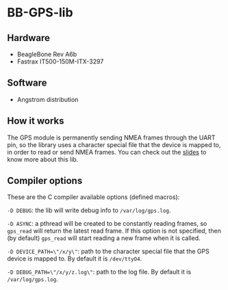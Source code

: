 # BB-GPS-lib

## Hardware
* BeagleBone Rev A6b
* Fastrax IT500-150M-ITX-3297

## Software
* Angstrom distribution

## How it works
The GPS module is permanently sending NMEA frames through the UART pin, so the library uses a character special file that the device is mapped to, in order to read or send NMEA frames.
You can check out the [slides](https://es.slideshare.net/secret/amAhmfrAIkJb4t) to know more about this lib.

## Compiler options
These are the C compiler available options (defined macros):

``-D DEBUG``: the lib will write debug info to ``/var/log/gps.log``.

``-D ASYNC``: a pthread will be created to be constantly reading frames, so ``gps_read`` will return the latest read frame. If this option is not specified, then (by default) ``gps_read`` will start reading a new frame when it is called.

``-D DEVICE_PATH=\"/x/y\"``: path to the character special file that the GPS device is mapped to. By default it is ``/dev/ttyO4``.

``-D DEBUG_PATH=\"/x/y/z.log\"``: path to the log file. By default it is ``/var/log/gps.log``.
